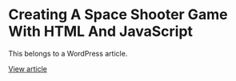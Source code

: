 # Creating A Space Shooter Game With HTML And JavaScript
This belongs to a WordPress article.

[View article](https://www.sofiennelassoued.elementfx.com/creating-a-space-shooter-game-with-html-and-javascript/)